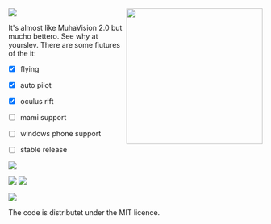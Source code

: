<img src="http://i.imgur.com/uc282wd.png" width=270 align="right">



<img src="http://i.imgur.com/dezFC7R.gif">

It's almost like MuhaVision 2.0 but mucho bettero. See why at yourslev. There are some fiutures of the it:

- [x] flying
- [x] auto pilot
- [x] oculus rift
- [ ] mami support
- [ ] windows phone support
- [ ] stable release



<img src="http://i.imgur.com/uv54nD7.gif">

![](http://www.gifbin.com/bin/500824yu29.gif)
![](http://i.imgur.com/GgEaIiH.gif)


<img src="http://i.imgur.com/aw0QuDg.gif">

The code is distributet under the MIT licence.
